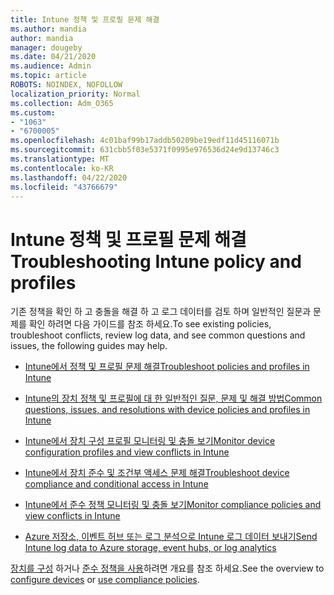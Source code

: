 ```yaml
---
title: Intune 정책 및 프로필 문제 해결
ms.author: mandia
author: mandia
manager: dougeby
ms.date: 04/21/2020
ms.audience: Admin
ms.topic: article
ROBOTS: NOINDEX, NOFOLLOW
localization_priority: Normal
ms.collection: Adm_O365
ms.custom:
- "1063"
- "6700005"
ms.openlocfilehash: 4c01baf99b17addb50209be19edf11d45116071b
ms.sourcegitcommit: 631cbb5f03e5371f0995e976536d24e9d13746c3
ms.translationtype: MT
ms.contentlocale: ko-KR
ms.lasthandoff: 04/22/2020
ms.locfileid: "43766679"
---
```

# <a name="troubleshooting-intune-policy-and-profiles"></a><span data-ttu-id="1bed3-102">Intune 정책 및 프로필 문제 해결</span><span class="sxs-lookup"><span data-stu-id="1bed3-102">Troubleshooting Intune policy and profiles</span></span>

<span data-ttu-id="1bed3-103">기존 정책을 확인 하 고 충돌을 해결 하 고 로그 데이터를 검토 하며 일반적인 질문과 문제를 확인 하려면 다음 가이드를 참조 하세요.</span><span class="sxs-lookup"><span data-stu-id="1bed3-103">To see existing policies, troubleshoot conflicts, review log data, and see common questions and issues, the following guides may help.</span></span>

- [<span data-ttu-id="1bed3-104">Intune에서 정책 및 프로필 문제 해결</span><span class="sxs-lookup"><span data-stu-id="1bed3-104">Troubleshoot policies and profiles in Intune</span></span>](https://docs.microsoft.com/intune/troubleshoot-policies-in-microsoft-intune)

- [<span data-ttu-id="1bed3-105">Intune의 장치 정책 및 프로필에 대 한 일반적인 질문, 문제 및 해결 방법</span><span class="sxs-lookup"><span data-stu-id="1bed3-105">Common questions, issues, and resolutions with device policies and profiles in Intune</span></span>](https://docs.microsoft.com/intune/device-profile-troubleshoot)

- [<span data-ttu-id="1bed3-106">Intune에서 장치 구성 프로필 모니터링 및 충돌 보기</span><span class="sxs-lookup"><span data-stu-id="1bed3-106">Monitor device configuration profiles and view conflicts in Intune</span></span>](https://docs.microsoft.com/intune/device-profile-monitor)

- [<span data-ttu-id="1bed3-107">Intune에서 장치 준수 및 조건부 액세스 문제 해결</span><span class="sxs-lookup"><span data-stu-id="1bed3-107">Troubleshoot device compliance and conditional access in Intune</span></span>](https://docs.microsoft.com/intune/troubleshoot-conditional-access)

- [<span data-ttu-id="1bed3-108">Intune에서 준수 정책 모니터링 및 충돌 보기</span><span class="sxs-lookup"><span data-stu-id="1bed3-108">Monitor compliance policies and view conflicts in Intune</span></span>](https://docs.microsoft.com/intune/compliance-policy-monitor)

- [<span data-ttu-id="1bed3-109">Azure 저장소, 이벤트 허브 또는 로그 분석으로 Intune 로그 데이터 보내기</span><span class="sxs-lookup"><span data-stu-id="1bed3-109">Send Intune log data to Azure storage, event hubs, or log analytics</span></span>](https://docs.microsoft.com/intune/review-logs-using-azure-monitor)

<span data-ttu-id="1bed3-110">[장치를 구성](https://docs.microsoft.com/intune/device-profiles) 하거나 [준수 정책을 사용](https://docs.microsoft.com/intune/device-compliance-get-started)하려면 개요를 참조 하세요.</span><span class="sxs-lookup"><span data-stu-id="1bed3-110">See the overview to [configure devices](https://docs.microsoft.com/intune/device-profiles) or [use compliance policies](https://docs.microsoft.com/intune/device-compliance-get-started).</span></span>